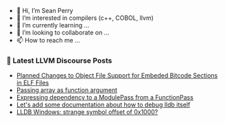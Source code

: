 - 👋 Hi, I’m Sean Perry
- 👀 I’m interested in compilers (c++, COBOL, llvm)
- 🌱 I’m currently learning ...
- 💞️ I’m looking to collaborate on ...
- 📫 How to reach me ...

<!---
s66perry/s66perry is a ✨ special ✨ repository because its `README.md` (this file) appears on your GitHub profile.
You can click the Preview link to take a look at your changes.
--->
### 📕 Latest LLVM Discourse Posts

<!-- DISCOURSE-LLVM:START -->
- [Planned Changes to Object File Support for Embeded Bitcode Sections in ELF Files](https://discourse.llvm.org/t/planned-changes-to-object-file-support-for-embeded-bitcode-sections-in-elf-files/72546#post_3)
- [Passing array as function argument](https://discourse.llvm.org/t/passing-array-as-function-argument/72544#post_3)
- [Expressing dependency to a ModulePass from a FunctionPass](https://discourse.llvm.org/t/expressing-dependency-to-a-modulepass-from-a-functionpass/72547#post_1)
- [Let&#39;s add some documentation about how to debug lldb itself](https://discourse.llvm.org/t/lets-add-some-documentation-about-how-to-debug-lldb-itself/72453#post_19)
- [LLDB Windows: strange symbol offset of 0x1000?](https://discourse.llvm.org/t/lldb-windows-strange-symbol-offset-of-0x1000/72509#post_3)
<!-- DISCOURSE-LLVM:END -->
